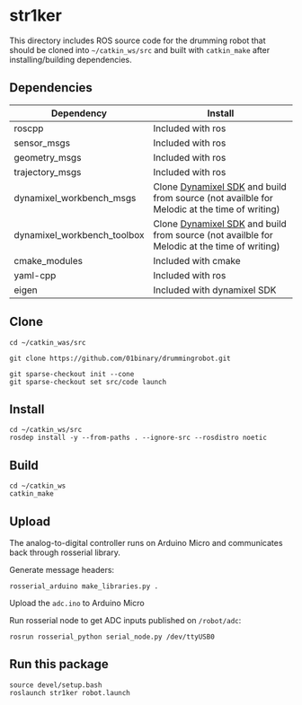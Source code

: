 # str1ker

This directory includes ROS source code for the drumming robot that should be cloned into `~/catkin_ws/src` and built with `catkin_make` after installing/building dependencies.

## Dependencies

|Dependency|Install|
|-|-|
|roscpp|Included with ros|
|sensor_msgs|Included with ros|
|geometry_msgs|Included with ros|
|trajectory_msgs|Included with ros|
|dynamixel_workbench_msgs|Clone [Dynamixel SDK](https://github.com/ROBOTIS-GIT/DynamixelSDK) and build from source (not availble for Melodic at the time of writing)|
|dynamixel_workbench_toolbox|Clone [Dynamixel SDK](https://github.com/ROBOTIS-GIT/DynamixelSDK) and build from source (not availble for Melodic at the time of writing)|
|cmake_modules|Included with cmake|
|yaml-cpp|Included with ros|
|eigen|Included with dynamixel SDK|

## Clone

```
cd ~/catkin_was/src

git clone https://github.com/01binary/drummingrobot.git

git sparse-checkout init --cone
git sparse-checkout set src/code launch
```

## Install

```
cd ~/catkin_ws/src
rosdep install -y --from-paths . --ignore-src --rosdistro noetic
```

## Build

```
cd ~/catkin_ws
catkin_make
```

## Upload

The analog-to-digital controller runs on Arduino Micro and communicates back through rosserial library.

Generate message headers:

```
rosserial_arduino make_libraries.py .
```

Upload the `adc.ino` to Arduino Micro

Run rosserial node to get ADC inputs published on `/robot/adc`:

```
rosrun rosserial_python serial_node.py /dev/ttyUSB0
```

## Run this package

```
source devel/setup.bash
roslaunch str1ker robot.launch
```
